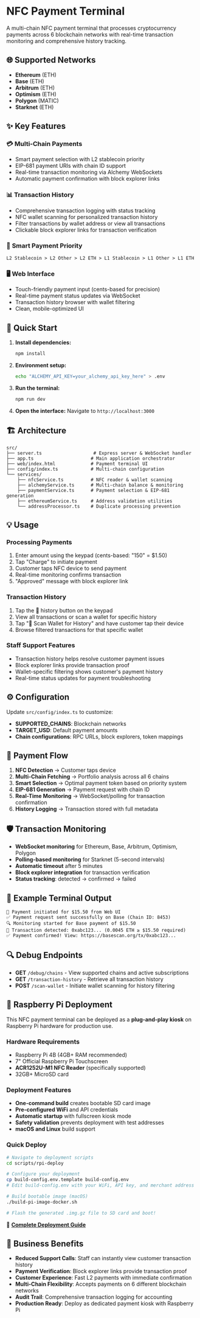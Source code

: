 # NFC Payment Terminal

A multi-chain NFC payment terminal that processes cryptocurrency payments across 6 blockchain networks with real-time transaction monitoring and comprehensive history tracking.

## 🌐 Supported Networks

- **Ethereum** (ETH)
- **Base** (ETH) 
- **Arbitrum** (ETH)
- **Optimism** (ETH)
- **Polygon** (MATIC)
- **Starknet** (ETH)

## ✨ Key Features

### 💳 **Multi-Chain Payments**
- Smart payment selection with L2 stablecoin priority
- EIP-681 payment URIs with chain ID support
- Real-time transaction monitoring via Alchemy WebSockets
- Automatic payment confirmation with block explorer links

### 📊 **Transaction History**
- Comprehensive transaction logging with status tracking
- NFC wallet scanning for personalized transaction history
- Filter transactions by wallet address or view all transactions
- Clickable block explorer links for transaction verification

### 🎯 **Smart Payment Priority**
```
L2 Stablecoin > L2 Other > L2 ETH > L1 Stablecoin > L1 Other > L1 ETH
```

### 🖥️ **Web Interface**
- Touch-friendly payment input (cents-based for precision)
- Real-time payment status updates via WebSocket
- Transaction history browser with wallet filtering
- Clean, mobile-optimized UI

## 🚀 Quick Start

1. **Install dependencies:**
   ```bash
   npm install
   ```

2. **Environment setup:**
   ```bash
   echo "ALCHEMY_API_KEY=your_alchemy_api_key_here" > .env
   ```

3. **Run the terminal:**
   ```bash
   npm run dev
   ```

4. **Open the interface:**
   Navigate to `http://localhost:3000`

## 🏗️ Architecture

```
src/
├── server.ts                   # Express server & WebSocket handler
├── app.ts                     # Main application orchestrator
├── web/index.html             # Payment terminal UI
├── config/index.ts            # Multi-chain configuration
└── services/
    ├── nfcService.ts          # NFC reader & wallet scanning
    ├── alchemyService.ts      # Multi-chain balance & monitoring
    ├── paymentService.ts      # Payment selection & EIP-681 generation
    ├── ethereumService.ts     # Address validation utilities
    └── addressProcessor.ts    # Duplicate processing prevention
```

## 💡 Usage

### **Processing Payments**
1. Enter amount using the keypad (cents-based: "150" = $1.50)
2. Tap "Charge" to initiate payment
3. Customer taps NFC device to send payment
4. Real-time monitoring confirms transaction
5. "Approved" message with block explorer link

### **Transaction History**
1. Tap the 📜 history button on the keypad
2. View all transactions or scan a wallet for specific history
3. Tap "📱 Scan Wallet for History" and have customer tap their device
4. Browse filtered transactions for that specific wallet

### **Staff Support Features**
- Transaction history helps resolve customer payment issues
- Block explorer links provide transaction proof
- Wallet-specific filtering shows customer's payment history
- Real-time status updates for payment troubleshooting

## ⚙️ Configuration

Update `src/config/index.ts` to customize:
- **SUPPORTED_CHAINS**: Blockchain networks
- **TARGET_USD**: Default payment amounts
- **Chain configurations**: RPC URLs, block explorers, token mappings

## 🔄 Payment Flow

1. **NFC Detection** → Customer taps device
2. **Multi-Chain Fetching** → Portfolio analysis across all 6 chains
3. **Smart Selection** → Optimal payment token based on priority system
4. **EIP-681 Generation** → Payment request with chain ID
5. **Real-Time Monitoring** → WebSocket/polling for transaction confirmation
6. **History Logging** → Transaction stored with full metadata

## 🛡️ Transaction Monitoring

- **WebSocket monitoring** for Ethereum, Base, Arbitrum, Optimism, Polygon
- **Polling-based monitoring** for Starknet (5-second intervals)
- **Automatic timeout** after 5 minutes
- **Block explorer integration** for transaction verification
- **Status tracking**: detected → confirmed → failed

## 📱 Example Terminal Output

```
💸 Payment initiated for $15.50 from Web UI
✅ Payment request sent successfully on Base (Chain ID: 8453)
🔍 Monitoring started for Base payment of $15.50
📝 Transaction detected: 0xabc123... (0.0045 ETH ≥ $15.50 required)
✅ Payment confirmed! View: https://basescan.org/tx/0xabc123...
```

## 🔍 Debug Endpoints

- **GET** `/debug/chains` - View supported chains and active subscriptions
- **GET** `/transaction-history` - Retrieve all transaction history
- **POST** `/scan-wallet` - Initiate wallet scanning for history filtering

## 🍓 Raspberry Pi Deployment

This NFC payment terminal can be deployed as a **plug-and-play kiosk** on Raspberry Pi hardware for production use.

### **Hardware Requirements**
- Raspberry Pi 4B (4GB+ RAM recommended)
- 7" Official Raspberry Pi Touchscreen 
- **ACR1252U-M1 NFC Reader** (specifically supported)
- 32GB+ MicroSD card

### **Deployment Features**
- **One-command build** creates bootable SD card image
- **Pre-configured WiFi** and API credentials
- **Automatic startup** with fullscreen kiosk mode
- **Safety validation** prevents deployment with test addresses
- **macOS and Linux** build support

### **Quick Deploy**
```bash
# Navigate to deployment scripts
cd scripts/rpi-deploy

# Configure your deployment
cp build-config.env.template build-config.env
# Edit build-config.env with your WiFi, API key, and merchant address

# Build bootable image (macOS)
./build-pi-image-docker.sh

# Flash the generated .img.gz file to SD card and boot!
```

📖 **[Complete Deployment Guide](README-DEPLOYMENT.md)**

## 🎯 Business Benefits

- **Reduced Support Calls**: Staff can instantly view customer transaction history
- **Payment Verification**: Block explorer links provide transaction proof  
- **Customer Experience**: Fast L2 payments with immediate confirmation
- **Multi-Chain Flexibility**: Accepts payments on 6 different blockchain networks
- **Audit Trail**: Comprehensive transaction logging for accounting
- **Production Ready**: Deploy as dedicated payment kiosk with Raspberry Pi